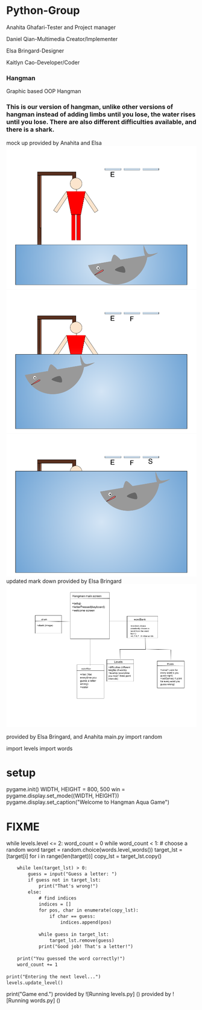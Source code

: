 # Python-Group

Anahita Ghafari-Tester and Project manager


Daniel Qian-Multimedia Creator/Implementer 


Elsa Bringard-Designer


Kaitlyn Cao-Developer/Coder




### Hangman
Graphic based OOP Hangman

### This is our version of hangman, unlike other versions of hangman instead of adding limbs until you lose, the water rises until you lose. There are also different difficulties available, and there is a shark.

mock up provided by Anahita and Elsa
![Running Hangman](https://github.com/anaghafari/Python-Group/blob/main/Images/shark.png?raw=true)
![Running Hangman](https://github.com/anaghafari/Python-Group/blob/main/Images/shark2.png?raw=true)
![Running Hangman](https://github.com/anaghafari/Python-Group/blob/main/Images/shark3.png?raw=true)
updated mark down provided by Elsa Bringard
![Markdown](https://github.com/anaghafari/Python-Group/blob/main/Images/Class%20diagram%20hangman%20aqua.png?raw=true)


provided by Elsa Bringard, and Anahita
main.py
import random

import levels
import words

# setup
pygame.init()
WIDTH, HEIGHT = 800, 500
win = pygame.display.set_mode((WIDTH, HEIGHT))
pygame.display.set_caption("Welcome to Hangman Aqua Game")

# FIXME
while levels.level <= 2:
    word_count = 0
    while word_count < 1:
        # choose a random word
        target = random.choice(words.level_words())
        target_lst = [target[i] for i in range(len(target))]
        copy_lst = target_lst.copy()

        while len(target_lst) > 0:
            guess = input("Guess a letter: ")
            if guess not in target_lst:
                print("That's wrong!")
            else:
                # find indices
                indices = []
                for pos, char in enumerate(copy_lst):
                    if char == guess:
                        indices.append(pos)

                while guess in target_lst:
                    target_lst.remove(guess)
                print("Good job! That's a letter!")

        print("You guessed the word correctly!")
        word_count += 1
    
    print("Entering the next level...")
    levels.update_level()

print("Game end.")
provided by
![Running levels.py] ()
provided by
![Running words.py] ()




